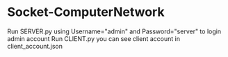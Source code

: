 # Socket-ComputerNetwork

Run SERVER.py
using Username="admin" and Password="server" to login admin account
Run CLIENT.py
you can see client account in client_account.json
